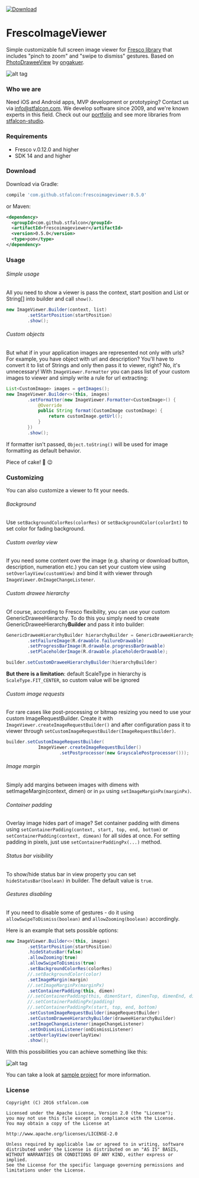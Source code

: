 [ ![Download](https://api.bintray.com/packages/troy379/maven/FrescoImageViewer/images/download.svg) ](https://bintray.com/troy379/maven/FrescoImageViewer/_latestVersion)

# FrescoImageViewer

Simple customizable full screen image viewer for [Fresco library][frescoRepo] that includes "pinch to zoom" and "swipe to dismiss" gestures.
Based on [PhotoDraweeView][photoDraweeViewRepo] by [ongakuer][coauthor].

![alt tag](images/fresco_image_viewer_demo.gif)

### Who we are
Need iOS and Android apps, MVP development or prototyping? Contact us via info@stfalcon.com. We develop software since 2009, and we're known experts in this field. Check out our [portfolio](https://stfalcon.com/en/portfolio) and see more libraries from [stfalcon-studio](https://stfalcon-studio.github.io/).

### Requirements

* Fresco v.0.12.0 and higher
* SDK 14 and and higher

### Download

Download via Gradle:
```gradle
compile 'com.github.stfalcon:frescoimageviewer:0.5.0'
```

or Maven:
```xml
<dependency>
  <groupId>com.github.stfalcon</groupId>
  <artifactId>frescoimageviewer</artifactId>
  <version>0.5.0</version>
  <type>pom</type>
</dependency>
```

### Usage

###### Simple usage
All you need to show a viewer is pass the context, start position and List<String> or String[] into builder and call `show()`.
```java
new ImageViewer.Builder(context, list)
        .setStartPosition(startPosition)
        .show();
```

###### Custom objects
But what if in your application images are represented not only with urls? For example, you have object with url and description? You'll have to convert it to list of Strings and only then pass it to viewer, right?
No, it's unnecessary! With `ImageViewer.Formatter` you can pass list of your custom images to viewer and simply write a rule for url extracting:
```java
List<CustomImage> images = getImages();
new ImageViewer.Builder<>(this, images)
        .setFormatter(new ImageViewer.Formatter<CustomImage>() {
            @Override
            public String format(CustomImage customImage) {
                return customImage.getUrl();
            }
        })
        .show();
```
If formatter isn't passed, `Object.toString()` will be used for image formatting as default behavior.

Piece of cake! :cake: :wink:

### Customizing

You can also customize a viewer to fit your needs.

###### Background
Use `setBackgroundColorRes(colorRes)` or `setBackgroundColor(colorInt)` to set color for fading background.

###### Custom overlay view
If you need some content over the image (e.g. sharing or download button, description, numeration etc.) you can set your custom view using `setOverlayView(customView)` and bind it with viewer through `ImageViewer.OnImageChangeListener`.

###### Custom drawee hierarchy
Of course, according to Fresco flexibility, you can use your custom GenericDraweeHierarchy.
To do this you simply need to create GenericDraweeHierarchy**Builder** and pass it into builder:
```java
GenericDraweeHierarchyBuilder hierarchyBuilder = GenericDraweeHierarchyBuilder.newInstance(getResources())
        .setFailureImage(R.drawable.failureDrawable)
        .setProgressBarImage(R.drawable.progressBarDrawable)
        .setPlaceholderImage(R.drawable.placeholderDrawable);

builder.setCustomDraweeHierarchyBuilder(hierarchyBuilder)
```

**But there is a limitation**: default ScaleType in hierarchy is `ScaleType.FIT_CENTER`, so custom value will be ignored

###### Custom image requests
For rare cases like post-processing or bitmap resizing you need to use your custom ImageRequestBuilder.
Create it with `ImageViewer.createImageRequestBuilder()` and after configuration pass it to viewer through `setCustomImageRequestBuilder(ImageRequestBuilder)`.
```java
builder.setCustomImageRequestBuilder(
            ImageViewer.createImageRequestBuilder()
                    .setPostprocessor(new GrayscalePostprocessor()));
```

###### Image margin
Simply add margins between images with dimens with setImageMargin(context, dimen) or in `px` using `setImageMarginPx(marginPx)`.

###### Container padding
Overlay image hides part of image? Set container padding with dimens using `setContainerPadding(context, start, top, end, bottom)` or `setContainerPadding(context, dimean)` for all sides at once.
For setting padding in pixels, just use `setContainerPaddingPx(...)` method.

###### Status bar visibility
To show/hide status bar in view property you can set `hideStatusBar(boolean)` in builder. The default value is `true`.

###### Gestures disabling
If you need to disable some of gestures - do it using `allowSwipeToDismiss(boolean)` and `allowZooming(boolean)` accordingly.

Here is an example that sets possible options:

```java
new ImageViewer.Builder<>(this, images)
        .setStartPosition(startPosition)
        .hideStatusBar(false)
        .allowZooming(true)
        .allowSwipeToDismiss(true)
        .setBackgroundColorRes(colorRes)
        //.setBackgroundColor(color)
        .setImageMargin(margin)
        //.setImageMarginPx(marginPx)
        .setContainerPadding(this, dimen)
        //.setContainerPadding(this, dimenStart, dimenTop, dimenEnd, dimenBottom)
        //.setContainerPaddingPx(padding)
        //.setContainerPaddingPx(start, top, end, bottom)
        .setCustomImageRequestBuilder(imageRequestBuilder)
        .setCustomDraweeHierarchyBuilder(draweeHierarchyBuilder)
        .setImageChangeListener(imageChangeListener)
        .setOnDismissListener(onDismissListener)
        .setOverlayView(overlayView)
        .show();

```

With this possibilities you can achieve something like this:

![alt tag](images/fresco_image_viewer_customizing_demo.gif)

You can take a look at [sample project][sample] for more information.

### License

```
Copyright (C) 2016 stfalcon.com

Licensed under the Apache License, Version 2.0 (the "License");
you may not use this file except in compliance with the License.
You may obtain a copy of the License at

http://www.apache.org/licenses/LICENSE-2.0

Unless required by applicable law or agreed to in writing, software
distributed under the License is distributed on an "AS IS" BASIS,
WITHOUT WARRANTIES OR CONDITIONS OF ANY KIND, either express or implied.
See the License for the specific language governing permissions and
limitations under the License.

```

[sample]: <https://github.com/stfalcon-studio/FrescoImageViewer/tree/master/sample>
[frescoRepo]: <https://github.com/facebook/fresco>
[photoDraweeViewRepo]: <https://github.com/ongakuer/PhotoDraweeView>
[coauthor]: <https://github.com/ongakuer>


